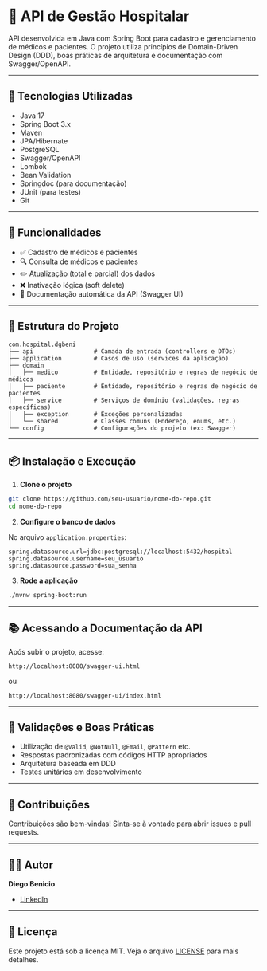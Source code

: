 # 🏥 API de Gestão Hospitalar

API desenvolvida em Java com Spring Boot para cadastro e gerenciamento de médicos e pacientes. O projeto utiliza princípios de Domain-Driven Design (DDD), boas práticas de arquitetura e documentação com Swagger/OpenAPI.

---

## 🚀 Tecnologias Utilizadas

* Java 17
* Spring Boot 3.x
* Maven
* JPA/Hibernate
* PostgreSQL
* Swagger/OpenAPI
* Lombok
* Bean Validation
* Springdoc (para documentação)
* JUnit (para testes)
* Git

---

## 🌟 Funcionalidades

* ✅ Cadastro de médicos e pacientes
* 🔍 Consulta de médicos e pacientes
* ✏️ Atualização (total e parcial) dos dados
* ❌ Inativação lógica (soft delete)
* 📄 Documentação automática da API (Swagger UI)

---

## 📁 Estrutura do Projeto

```
com.hospital.dgbeni
├── api                 # Camada de entrada (controllers e DTOs)
├── application         # Casos de uso (services da aplicação)
├── domain
│   ├── medico          # Entidade, repositório e regras de negócio de médicos
│   ├── paciente        # Entidade, repositório e regras de negócio de pacientes
│   ├── service         # Serviços de domínio (validações, regras específicas)
│   ├── exception       # Exceções personalizadas
│   └── shared          # Classes comuns (Endereço, enums, etc.)
└── config              # Configurações do projeto (ex: Swagger)
```

---

## 📦 Instalação e Execução

1. **Clone o projeto**

```bash
git clone https://github.com/seu-usuario/nome-do-repo.git
cd nome-do-repo
```

2. **Configure o banco de dados**

No arquivo `application.properties`:

```properties
spring.datasource.url=jdbc:postgresql://localhost:5432/hospital
spring.datasource.username=seu_usuario
spring.datasource.password=sua_senha
```

3. **Rode a aplicação**

```bash
./mvnw spring-boot:run
```

---

## 📚 Acessando a Documentação da API

Após subir o projeto, acesse:

```
http://localhost:8080/swagger-ui.html
```

ou

```
http://localhost:8080/swagger-ui/index.html
```

---

## 🔐 Validações e Boas Práticas

* Utilização de `@Valid`, `@NotNull`, `@Email`, `@Pattern` etc.
* Respostas padronizadas com códigos HTTP apropriados
* Arquitetura baseada em DDD
* Testes unitários em desenvolvimento

---

## 🤝 Contribuições

Contribuições são bem-vindas! Sinta-se à vontade para abrir issues e pull requests.

---

## 👨‍💼 Autor

**Diego Benicio**

* [LinkedIn](https://www.linkedin.com/in/diego-benicio-65b249277/)

---

## 📍 Licença

Este projeto está sob a licença MIT. Veja o arquivo [LICENSE](LICENSE) para mais detalhes.
